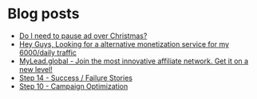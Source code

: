 # Blog posts
<!-- BLOG-POST-LIST:START -->
- [Do I need to pause ad over Christmas?](https://afflift.com/f/threads/do-i-need-to-pause-ad-over-christmas.10106/)
- [Hey Guys, Looking for a alternative monetization service  for my  6000/daily traffic](https://afflift.com/f/threads/hey-guys-looking-for-a-alternative-monetization-service-for-my-6000-daily-traffic.10113/)
- [MyLead.global - Join the most innovative affiliate network. Get it on a new level!](https://afflift.com/f/threads/mylead-global-join-the-most-innovative-affiliate-network-get-it-on-a-new-level.2151/)
- [Step 14 - Success / Failure Stories](https://afflift.com/f/threads/step-14-success-failure-stories.2951/)
- [Step 10 - Campaign Optimization](https://afflift.com/f/threads/step-10-campaign-optimization.7481/)
<!-- BLOG-POST-LIST:END -->
